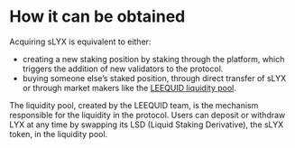 # How it can be obtained

Acquiring sLYX is equivalent to either:

* creating a new staking position by staking through the platform, which triggers the addition of new validators to the protocol.
* buying someone else’s staked position, through direct transfer of sLYX or through market makers like the [LEEQUID liquidity pool](../the-liquidity-pool-dex/implementation.md).

The liquidity pool, created by the LEEQUID team, is the mechanism responsible for the liquidity in the protocol. Users can deposit or withdraw LYX at any time by swapping its LSD (Liquid Staking Derivative), the sLYX token, in the liquidity pool.
